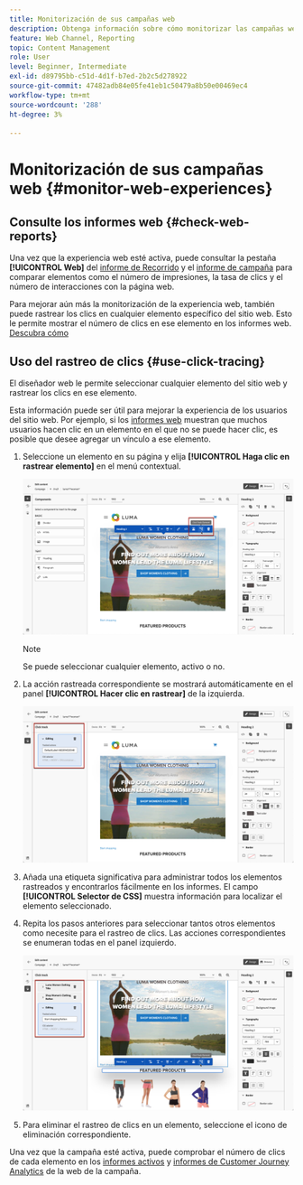 ```yaml
---
title: Monitorización de sus campañas web
description: Obtenga información sobre cómo monitorizar las campañas web en Journey Optimizer
feature: Web Channel, Reporting
topic: Content Management
role: User
level: Beginner, Intermediate
exl-id: d89795bb-c51d-4d1f-b7ed-2b2c5d278922
source-git-commit: 47482adb84e05fe41eb1c50479a8b50e00469ec4
workflow-type: tm+mt
source-wordcount: '288'
ht-degree: 3%

---
```


# Monitorización de sus campañas web {#monitor-web-experiences}

## Consulte los informes web {#check-web-reports}

Una vez que la experiencia web esté activa, puede consultar la pestaña **[!UICONTROL Web]** del [informe de Recorrido](../reports/journey-global-report-cja-web.md) y el [informe de campaña](../reports/campaign-global-report-cja-web.md) para comparar elementos como el número de impresiones, la tasa de clics y el número de interacciones con la página web.

<!--You can check the **[!UICONTROL Web]** tab of the campaign reports. Learn more on the campaign web [live report](../reports/campaign-live-report.md#web-tab) and [global report](../reports/campaign-global-report-cja.md#web).-->

Para mejorar aún más la monitorización de la experiencia web, también puede rastrear los clics en cualquier elemento específico del sitio web. Esto le permite mostrar el número de clics en ese elemento en los informes web. [Descubra cómo](#use-click-tracing)

## Uso del rastreo de clics {#use-click-tracing}

El diseñador web le permite seleccionar cualquier elemento del sitio web y rastrear los clics en ese elemento.

Esta información puede ser útil para mejorar la experiencia de los usuarios del sitio web. Por ejemplo, si los [informes web](../reports/campaign-global-report-cja-web.md) muestran que muchos usuarios hacen clic en un elemento en el que no se puede hacer clic, es posible que desee agregar un vínculo a ese elemento.

1. Seleccione un elemento en su página y elija **[!UICONTROL Haga clic en rastrear elemento]** en el menú contextual.

   ![](assets/web-designer-click-track.png)

   >[!NOTE]
   >
   >Se puede seleccionar cualquier elemento, activo o no.

1. La acción rastreada correspondiente se mostrará automáticamente en el panel **[!UICONTROL Hacer clic en rastrear]** de la izquierda.

   ![](assets/web-designer-click-track-pane.png)

1. Añada una etiqueta significativa para administrar todos los elementos rastreados y encontrarlos fácilmente en los informes. El campo **[!UICONTROL Selector de CSS]** muestra información para localizar el elemento seleccionado.

1. Repita los pasos anteriores para seleccionar tantos otros elementos como necesite para el rastreo de clics. Las acciones correspondientes se enumeran todas en el panel izquierdo.

   ![](assets/web-designer-click-tracking-actions.png)

1. Para eliminar el rastreo de clics en un elemento, seleccione el icono de eliminación correspondiente.

Una vez que la campaña esté activa, puede comprobar el número de clics de cada elemento en los [informes activos](../reports/campaign-live-report.md#web-tab) y [informes de Customer Journey Analytics](../reports/campaign-global-report-cja-web.md) de la web de la campaña.
